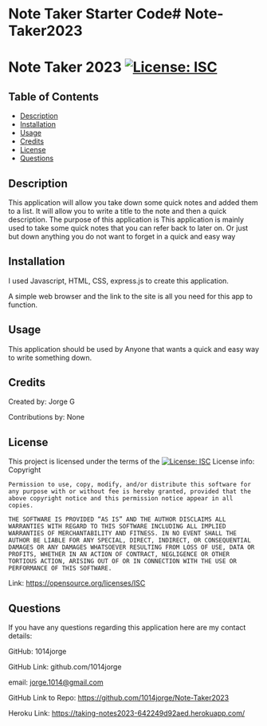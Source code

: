 # Note Taker Starter Code# Note-Taker2023


# Note Taker 2023 [![License: ISC](https://img.shields.io/badge/License-ISC-blue.svg)](https://opensource.org/licenses/ISC)

 
## Table of Contents 
- [Description](#description)
- [Installation](#installation)
- [Usage](#usage)
- [Credits](#credits)
- [License](#license)
- [Questions](#questions)

## Description

This application will allow you take down some quick notes and added them to a list. It will  allow you to write a title to the note and then a quick description.
The purpose of this application is This application is mainly used to take some quick notes that you can refer back to later on. Or just but down anything you do not want to forget in a quick and easy way

## Installation 
I used Javascript, HTML, CSS, express.js to create this application.

A simple web browser and the link to the site is all you need for this app to function.



## Usage

 This application should be used by Anyone that wants a quick and easy way to write something down.

## Credits

Created by: Jorge G

Contributions by: None

## License 
This project is licensed under the terms of the
[![License: ISC](https://img.shields.io/badge/License-ISC-blue.svg)](https://opensource.org/licenses/ISC)
License info: Copyright <YEAR> <OWNER>

    Permission to use, copy, modify, and/or distribute this software for any purpose with or without fee is hereby granted, provided that the above copyright notice and this permission notice appear in all copies.
    
    THE SOFTWARE IS PROVIDED “AS IS” AND THE AUTHOR DISCLAIMS ALL WARRANTIES WITH REGARD TO THIS SOFTWARE INCLUDING ALL IMPLIED WARRANTIES OF MERCHANTABILITY AND FITNESS. IN NO EVENT SHALL THE AUTHOR BE LIABLE FOR ANY SPECIAL, DIRECT, INDIRECT, OR CONSEQUENTIAL DAMAGES OR ANY DAMAGES WHATSOEVER RESULTING FROM LOSS OF USE, DATA OR PROFITS, WHETHER IN AN ACTION OF CONTRACT, NEGLIGENCE OR OTHER TORTIOUS ACTION, ARISING OUT OF OR IN CONNECTION WITH THE USE OR PERFORMANCE OF THIS SOFTWARE.

Link: https://opensource.org/licenses/ISC

## Questions
If you have any questions regarding this application here are my contact details:

GitHub:  1014jorge

GitHub Link: github.com/1014jorge

email: jorge.1014@gmail.com

GitHub Link to Repo:  https://github.com/1014jorge/Note-Taker2023

Heroku Link: https://taking-notes2023-642249d92aed.herokuapp.com/

  